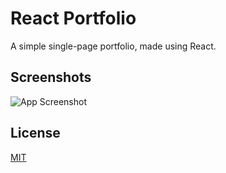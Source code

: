 # React Portfolio

A simple single-page portfolio, made using React. 

## Screenshots

![App Screenshot](https://i.imgur.com/XpKBzXt.png)


## License

[MIT](https://choosealicense.com/licenses/mit/)

